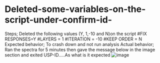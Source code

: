 # Deleted-some-variables-on-the-script-under-confirm-id-
Steps; 	Deleted the following values (Y, 1,-10 and N)on the script 
#FIX RESPONSES=Y
#LAYERS = 1
#ITERATION = -10 
#KEEP ORDER = N
Expected behavior; 	To crash down and not run analysis 
Actual behavior;	Ran the spectra for 5 minutes then gave the message below in the image section and exited USP-ID…..As what is it expected 
![image](https://github.com/oalomainy/Deleted-some-variables-on-the-script-under-confirm-id-/assets/161784957/7b5780b9-1360-43ed-aef7-3ca6f5e6b2f1)


